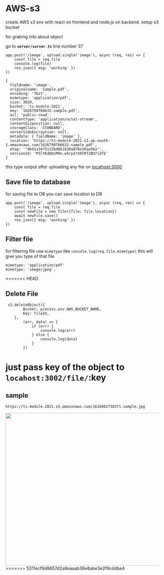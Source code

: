 # AWS-s3
create AWS s3 env with react on frontend and node.js on backend. setup s3 bucket  

for grabing info about object 

go to **`server/server.ts`** line number 37 

```
app.post('/image', upload.single('image'), async (req, res) => {
    const file = req.file
    console.log(file)
    res.json({ msg: 'working' })
})
```

```
{
  fieldname: 'image',
  originalname: 'sample.pdf',
  encoding: '7bit',
  mimetype: 'application/pdf',
  size: 3028,
  bucket: 'ts-module-2021',
  key: '1626799766632-sample.pdf',
  acl: 'public-read',
  contentType: 'application/octet-stream',
  contentDisposition: null,
  storageClass: 'STANDARD',
  serverSideEncryption: null,
  metadata: { fieldName: 'image' },
  location: 'https://ts-module-2021.s3.ap-south-1.amazonaws.com/1626799766632-sample.pdf',
  etag: '"4b41a3475132bd861b30a878e30aa56a"',
  versionId: 'PSlYEdDmzM9n.w5rpZrX0IRf2BU7iIFE'
}
``` 


this type output after uploading any file on [localhost:3000](http://localhost:3000) 


## Save file to database 

for saving file to DB you can save location to DB 

```
app.post('/image', upload.single('image'), async (req, res) => {
    const file = req.file
    const newFile = new file({file: file.location})
    await newFile.save()
    res.json({ msg: 'working' })
})
```

## Filter file

for filtering file use `mimetype` like `console.log(req.file.mimetype)` this will give you type of that file 

```
mimetype: 'application/pdf'
mimetype: 'image/jpeg',
```

<<<<<<< HEAD
## Delete File

```
 s3.deleteObject({
        Bucket: process.env.AWS_BUCKET_NAME,
        Key: fileId,
    },
        (err, data) => {
            if (err) {
                console.log(err)
            } else {
                console.log(data)
            }
        })
```

just pass key of the object to `locahost:3002/file/`**:key**
=======

## sample 

`https://ts-module-2021.s3.amazonaws.com/1626802738371-sample.jpg`

<img src="https://ts-module-2021.s3.amazonaws.com/1626802738371-sample.jpg" height="500" width="700"/>
>>>>>>> 5311ecf9d8657d2a8eaaab36e8abe3e2f9cddbe4
